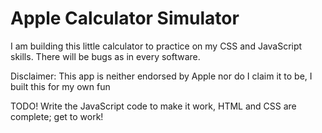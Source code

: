 # Apple Calculator Simulator

I am building this little calculator to practice on my CSS and JavaScript skills. There will be bugs as in every software.

Disclaimer: This app is neither endorsed by Apple nor do I claim it to be, I built this for my own fun

TODO!
Write the JavaScript code to make it work, HTML and CSS are complete; get to work!
